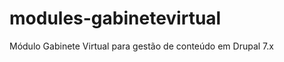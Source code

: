 modules-gabinetevirtual
=======================

Módulo Gabinete Virtual para gestão de conteúdo em Drupal 7.x
